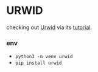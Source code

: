 # URWID

checking out [Urwid](https://github.com/urwid/urwid) via its [tutorial](http://urwid.org/tutorial/index.html).

### env

- `python3 -m venv urwid`
- `pip install urwid`